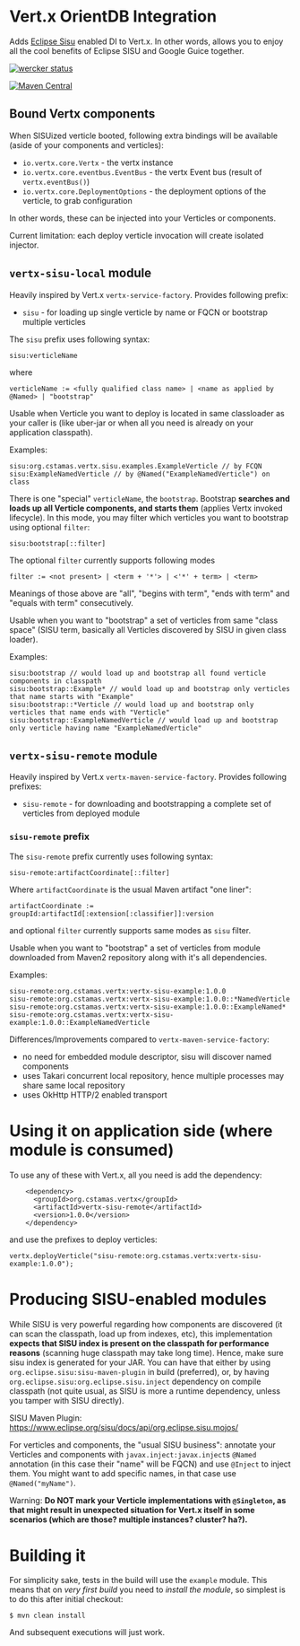 # Vert.x OrientDB Integration

Adds [Eclipse Sisu](https://www.eclipse.org/sisu/) enabled DI to Vert.x. In other words, allows you to enjoy
all the cool benefits of Eclipse SISU and Google Guice together.

[![wercker status](https://app.wercker.com/status/623418de74cd5f685731891a074af71d/m "wercker status")](https://app.wercker.com/project/bykey/623418de74cd5f685731891a074af71d)

[![Maven Central](https://maven-badges.herokuapp.com/maven-central/org.cstamas.vertx/vertx-sisu/badge.svg)](https://maven-badges.herokuapp.com/maven-central/org.cstamas.vertx/vertx-sisu)


## Bound Vertx components

When SISUized verticle booted, following extra bindings will be available (aside of your components and verticles):

* `io.vertx.core.Vertx` - the vertx instance
* `io.vertx.core.eventbus.EventBus` - the vertx Event bus (result of `vertx.eventBus()`)
* `io.vertx.core.DeploymentOptions` - the deployment options of the verticle, to grab configuration

In other words, these can be injected into your Verticles or components.

Current limitation: each deploy verticle invocation will create isolated
injector.

## `vertx-sisu-local` module

Heavily inspired by Vert.x `vertx-service-factory`. Provides following prefix:

* `sisu` - for loading up single verticle by name or FQCN or bootstrap multiple verticles

The `sisu` prefix uses following syntax:

```
sisu:verticleName
```

where

```
verticleName := <fully qualified class name> | <name as applied by @Named> | "bootstrap"
```

Usable when Verticle you want to deploy is located in same classloader as your caller is (like uber-jar or
when all you need is already on your application classpath).

Examples:

```
sisu:org.cstamas.vertx.sisu.examples.ExampleVerticle // by FCQN
sisu:ExampleNamedVerticle // by @Named("ExampleNamedVerticle") on class
```

There is one "special" `verticleName`, the `bootstrap`. Bootstrap **searches and loads up all Verticle components,
and starts them** (applies Vertx invoked lifecycle). In this mode, you may filter which verticles you
want to bootstrap using optional `filter`:

```
sisu:bootstrap[::filter]
```

The optional `filter` currently supports following modes

```
filter := <not present> | <term + '*'> | <'*' + term> | <term>
```

Meanings of those above are "all", "begins with term", "ends with term" and "equals with term" consecutively.

Usable when you want to "bootstrap" a set of verticles from same "class space" (SISU term, basically all Verticles
discovered by SISU in given class loader).

Examples:

```
sisu:bootstrap // would load up and bootstrap all found verticle components in classpath
sisu:bootstrap::Example* // would load up and bootstrap only verticles that name starts with "Example"
sisu:bootstrap::*Verticle // would load up and bootstrap only verticles that name ends with "Verticle"
sisu:bootstrap::ExampleNamedVerticle // would load up and bootstrap only verticle having name "ExampleNamedVerticle"
```


## `vertx-sisu-remote` module

Heavily inspired by Vert.x `vertx-maven-service-factory`. Provides following prefixes:

* `sisu-remote` - for downloading and bootstrapping a complete set of verticles from deployed module

### `sisu-remote` prefix

The `sisu-remote` prefix currently uses following syntax:

```
sisu-remote:artifactCoordinate[::filter]
```
Where `artifactCoordinate` is the usual Maven artifact "one liner":

```
artifactCoordinate := groupId:artifactId[:extension[:classifier]]:version
```
and optional `filter` currently supports same modes as `sisu` filter.

Usable when you want to "bootstrap" a set of verticles from module downloaded from Maven2 repository along with it's
all dependencies.

Examples:
```
sisu-remote:org.cstamas.vertx:vertx-sisu-example:1.0.0
sisu-remote:org.cstamas.vertx:vertx-sisu-example:1.0.0::*NamedVerticle
sisu-remote:org.cstamas.vertx:vertx-sisu-example:1.0.0::ExampleNamed*
sisu-remote:org.cstamas.vertx:vertx-sisu-example:1.0.0::ExampleNamedVerticle
```

Differences/Improvements compared to `vertx-maven-service-factory`:
* no need for embedded module descriptor, sisu will discover named components
* uses Takari concurrent local repository, hence multiple processes may share same local repository
* uses OkHttp HTTP/2 enabled transport

# Using it on application side (where module is consumed)

To use any of these with Vert.x, all you need is add the dependency:

```
    <dependency>
      <groupId>org.cstamas.vertx</groupId>
      <artifactId>vertx-sisu-remote</artifactId>
      <version>1.0.0</version>
    </dependency>
```

and use the prefixes to deploy verticles:

```
vertx.deployVerticle("sisu-remote:org.cstamas.vertx:vertx-sisu-example:1.0.0");
```

# Producing SISU-enabled modules

While SISU is very powerful regarding how components are discovered (it can scan the classpath, load up from indexes,
etc), this implementation **expects that SISU index is present on the classpath for performance reasons** (scanning
huge classpath may take long time). Hence, make sure sisu index is generated for your JAR. You can have that
either by using `org.eclipse.sisu:sisu-maven-plugin` in build (preferred), or, by having
`org.eclipse.sisu:org.eclipse.sisu.inject` dependency on compile classpath (not quite usual, as SISU is more a
runtime dependency, unless you tamper with SISU directly).

SISU Maven Plugin:
https://www.eclipse.org/sisu/docs/api/org.eclipse.sisu.mojos/

For verticles and components, the "usual SISU business": annotate your Verticles and components with
`javax.inject:javax.inject`s `@Named` annotation (in this case their "name" will be FQCN) and use `@Inject` to
inject them. You might want to add specific names, in that case use `@Named("myName")`.

Warning: **Do NOT mark your Verticle implementations with `@Singleton`, as that might result in unexpected
situation for Vert.x itself in some scenarios (which are those? multiple instances? cluster? ha?).**

# Building it

For simplicity sake, tests in the build will use the `example` module. This means that on _very first build_ you need
to _install the module_, so simplest is to do this after initial checkout:

```
$ mvn clean install
```

And subsequent executions will just work.
